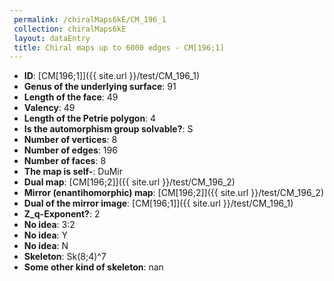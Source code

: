 ```yaml
--- 
 permalink: /chiralMaps6kE/CM_196_1 
 collection: chiralMaps6kE
 layout: dataEntry
 title: Chiral maps up to 6000 edges - CM[196;1]
---
```


- **ID**: [CM[196;1]]({{ site.url }}/test/CM_196_1)
- **Genus of the underlying surface**: 91
- **Length of the face**: 49
- **Valency**: 49
- **Length of the Petrie polygon**: 4
- **Is the automorphism group solvable?**: S
- **Number of vertices**: 8
- **Number of edges**: 196
- **Number of faces**: 8
- **The map is self-**: DuMir
- **Dual map**: [CM[196;2]]({{ site.url }}/test/CM_196_2)
- **Mirror (enantihomorphic) map**: [CM[196;2]]({{ site.url }}/test/CM_196_2)
- **Dual of the mirror image**: [CM[196;1]]({{ site.url }}/test/CM_196_1)
- **Z_q-Exponent?**: 2
- **No idea**:  3:2
- **No idea**: Y
- **No idea**: N
- **Skeleton**: Sk(8;4)^7
- **Some other kind of skeleton**: nan
